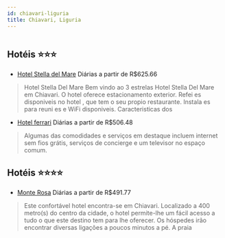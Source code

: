 ```yaml
---
id: chiavari-liguria
title: Chiavari, Liguria
---
```


<center><img src="https://assets.cosmos-data.com/1/02b1faa69291de8dd4c898e2ed8c4f32/253912.jpg" alt="" /></center>


## Hotéis ⭐️⭐️⭐️

-    [Hotel Stella del Mare](https://www.hurb.com/aud/https://www.hurb.com/hoteis/chiavari/hotel-stella-del-mare-JNP-JP096894?cmp=18055) Diárias a partir de R$625.66
   > Hotel Stella Del Mare Bem vindo ao 3 estrelas Hotel Stella Del Mare em Chiavari. O hotel oferece estacionamento exterior. Refei  es disponiveis no hotel , que tem o seu propio restaurante. Instala  es para reuni es e WiFi disponiveis. Caracteristicas dos 
-    [Hotel ferrari](https://www.hurb.com/aud/https://www.hurb.com/hoteis/chiavari/hotel-ferrari-JNP-JP00010M?cmp=18055) Diárias a partir de R$506.48
   > Algumas das comodidades e serviços em destaque incluem internet sem fios grátis, serviços de concierge e um televisor no espaço comum.

## Hotéis ⭐️⭐️⭐️⭐️

-    [Monte Rosa](https://www.hurb.com/aud/https://www.hurb.com/hoteis/chiavari/monte-rosa-JNP-JP02477F?cmp=18055) Diárias a partir de R$491.77
   > Este confortável hotel encontra-se em Chiavari. Localizado a 400 metro(s) do centro da cidade, o hotel permite-lhe um fácil acesso a tudo o que este destino tem para lhe oferecer. Os hóspedes irão encontrar diversas ligações a poucos minutos a pé. A praia
